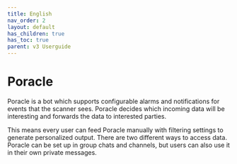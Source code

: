 ```yaml
---
title: English
nav_order: 2
layout: default
has_children: true
has_toc: true
parent: v3 Userguide
---
```


# Poracle

Poracle is a bot which supports configurable alarms and notifications for events that the scanner sees.  Poracle decides 
which incoming data will be interesting and forwards the data to interested parties.

This means every user can feed Poracle manually with filtering settings to generate personalized output. There are two 
different ways to access data. Poracle can be set up in group chats and channels, but users can also use it in their own 
private messages.
